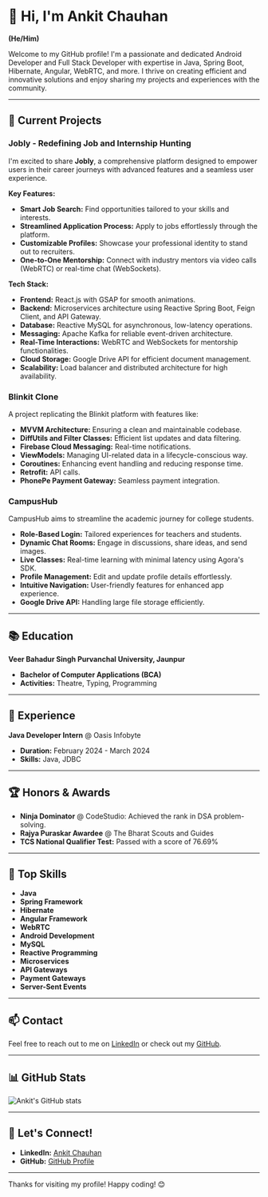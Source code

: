 # 👋 Hi, I'm Ankit Chauhan

**(He/Him)**

Welcome to my GitHub profile! I'm a passionate and dedicated Android Developer and Full Stack Developer with expertise in Java, Spring Boot, Hibernate, Angular, WebRTC, and more. I thrive on creating efficient and innovative solutions and enjoy sharing my projects and experiences with the community.

---

## 🔭 Current Projects

### Jobly - Redefining Job and Internship Hunting

I'm excited to share **Jobly**, a comprehensive platform designed to empower users in their career journeys with advanced features and a seamless user experience.

**Key Features:**

- **Smart Job Search:** Find opportunities tailored to your skills and interests.
- **Streamlined Application Process:** Apply to jobs effortlessly through the platform.
- **Customizable Profiles:** Showcase your professional identity to stand out to recruiters.
- **One-to-One Mentorship:** Connect with industry mentors via video calls (WebRTC) or real-time chat (WebSockets).

**Tech Stack:**

- **Frontend:** React.js with GSAP for smooth animations.
- **Backend:** Microservices architecture using Reactive Spring Boot, Feign Client, and API Gateway.
- **Database:** Reactive MySQL for asynchronous, low-latency operations.
- **Messaging:** Apache Kafka for reliable event-driven architecture.
- **Real-Time Interactions:** WebRTC and WebSockets for mentorship functionalities.
- **Cloud Storage:** Google Drive API for efficient document management.
- **Scalability:** Load balancer and distributed architecture for high availability.

### Blinkit Clone

A project replicating the Blinkit platform with features like:

- **MVVM Architecture:** Ensuring a clean and maintainable codebase.
- **DiffUtils and Filter Classes:** Efficient list updates and data filtering.
- **Firebase Cloud Messaging:** Real-time notifications.
- **ViewModels:** Managing UI-related data in a lifecycle-conscious way.
- **Coroutines:** Enhancing event handling and reducing response time.
- **Retrofit:** API calls.
- **PhonePe Payment Gateway:** Seamless payment integration.

### CampusHub

CampusHub aims to streamline the academic journey for college students.

- **Role-Based Login:** Tailored experiences for teachers and students.
- **Dynamic Chat Rooms:** Engage in discussions, share ideas, and send images.
- **Live Classes:** Real-time learning with minimal latency using Agora's SDK.
- **Profile Management:** Edit and update profile details effortlessly.
- **Intuitive Navigation:** User-friendly features for enhanced app experience.
- **Google Drive API:** Handling large file storage efficiently.

---

## 📚 Education

**Veer Bahadur Singh Purvanchal University, Jaunpur**

- **Bachelor of Computer Applications (BCA)**
- **Activities:** Theatre, Typing, Programming

---

## 💼 Experience

**Java Developer Intern** @ Oasis Infobyte

- **Duration:** February 2024 - March 2024
- **Skills:** Java, JDBC

---

## 🏆 Honors & Awards

- **Ninja Dominator** @ CodeStudio: Achieved the rank in DSA problem-solving.
- **Rajya Puraskar Awardee** @ The Bharat Scouts and Guides
- **TCS National Qualifier Test:** Passed with a score of 76.69%

---

## 🌟 Top Skills

- **Java**
- **Spring Framework**
- **Hibernate**
- **Angular Framework**
- **WebRTC**
- **Android Development**
- **MySQL**
- **Reactive Programming**
- **Microservices**
- **API Gateways**
- **Payment Gateways**
- **Server-Sent Events**

---

## 📫 Contact

Feel free to reach out to me on [LinkedIn](https://www.linkedin.com/in/ankit-chauhan0906) or check out my [GitHub](https://github.com/ankitchauhan09).

---

## 📊 GitHub Stats

![Ankit's GitHub stats](https://github-readme-stats.vercel.app/api?username=ankitchauhan09&show_icons=true&theme=radical)

---

## 💬 Let's Connect!

- **LinkedIn:** [Ankit Chauhan](https://www.linkedin.com/in/ankit-chauhan0906)
- **GitHub:** [GitHub Profile](https://github.com/ankitchauhan09)

---

Thanks for visiting my profile! Happy coding! 😊

